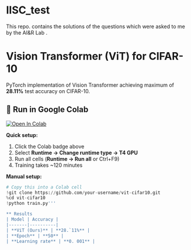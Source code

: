 # IISC_test
This repo. contains the solutions of the questions which were asked to me by the AI&R Lab .



# Vision Transformer (ViT) for CIFAR-10

PyTorch implementation of Vision Transformer achieving maximum of **28.11%** test accuracy on CIFAR-10.

## 🚀 Run in Google Colab

[![Open In Colab](https://colab.research.google.com/assets/colab-badge.svg)](https://colab.research.google.com/github/Harshil1010/IISC_test/blob/main/q1.ipynb)

**Quick setup:**
1. Click the Colab badge above
2. Select **Runtime → Change runtime type → T4 GPU**
3. Run all cells (**Runtime → Run all** or Ctrl+F9)
4. Training takes ~120 minutes

**Manual setup:**
```python
# Copy this into a Colab cell
!git clone https://github.com/your-username/vit-cifar10.git
%cd vit-cifar10
!python train.py'''

** Results
| Model | Accuracy |
|-------|----------|
| **ViT (Ours)** | **28.`11%** |
| **Epoch** | **50** |
| **Learning rate** | **0. 001** |
